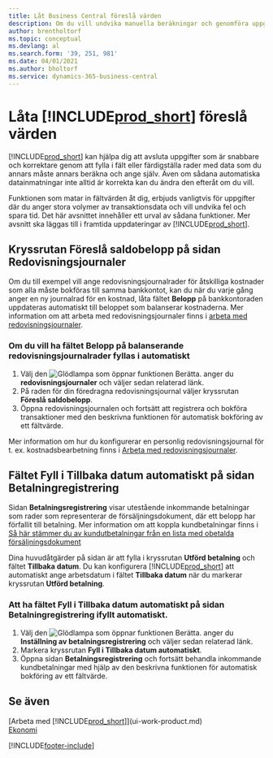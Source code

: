 ```yaml
---
title: Låt Business Central föreslå värden
description: Om du vill undvika manuella beräkningar och genomföra uppgifter snabbt och effektivt ställer du in automatisk datainmatning så att Business Central fyller i fälten.
author: brentholtorf
ms.topic: conceptual
ms.devlang: al
ms.search.form: '39, 251, 981'
ms.date: 04/01/2021
ms.author: bholtorf
ms.service: dynamics-365-business-central
---
```

# <a name="letting--suggest-values"></a>Låta [!INCLUDE[prod_short](includes/prod_short.md)] föreslå värden
[!INCLUDE[prod_short](includes/prod_short.md)] kan hjälpa dig att avsluta uppgifter som är snabbare och korrektare genom att fylla i fält eller färdigställa rader med data som du annars måste annars beräkna och ange själv. Även om sådana automatiska datainmatningar inte alltid är korrekta kan du ändra den efteråt om du vill.

Funktionen som matar in fältvärden åt dig, erbjuds vanligtvis för uppgifter där du anger stora volymer av transaktionsdata och vill undvika fel och spara tid. Det här avsnittet innehåller ett urval av sådana funktioner. Mer avsnitt ska läggas till i framtida uppdateringar av [!INCLUDE[prod_short](includes/prod_short.md)].

## <a name="the-suggest-balancing-amount-check-box-on-the-general-journal-batches-page"></a>Kryssrutan **Föreslå saldobelopp** på sidan **Redovisningsjournaler**
Om du till exempel vill ange redovisningsjournalrader för åtskilliga kostnader som alla måste bokföras till samma bankkontot, kan du när du varje gång anger en ny journalrad för en kostnad, låta fältet **Belopp** på bankkontoraden uppdateras automatiskt till beloppet som balanserar kostnaderna. Mer information om att arbeta med redovisningsjournaler finns i [arbeta med redovisningsjournaler](ui-work-general-journals.md).

### <a name="to-have-the-amount-field-on-balancing-general-journal-lines-filled-automatically"></a>Om du vill ha fältet **Belopp** på balanserande redovisningsjournalrader fyllas i automatiskt
1. Välj den ![Glödlampa som öppnar funktionen Berätta.](media/ui-search/search_small.png "Berätta för mig vad du vill göra") anger du **redovisningsjournaler** och väljer sedan relaterad länk.
2. På raden för din föredragna redovisningsjournal väljer kryssrutan **Föreslå saldobelopp**.
3. Öppna redovisningsjournalen och fortsätt att registrera och bokföra transaktioner med den beskrivna funktionen för automatisk bokföring av ett fältvärde.       

Mer information om hur du konfigurerar en personlig redovisningsjournal för t. ex. kostnadsbearbetning finns i [Arbeta med redovisningsjournaler](ui-work-general-journals.md).

## <a name="the-automatically-fill-date-received-field-on-the-payment-registration-page"></a>Fältet **Fyll i Tillbaka datum automatiskt** på sidan **Betalningregistrering**
Sidan **Betalningsregistrering** visar utestående inkommande betalningar som rader som representerar de försäljningsdokument, där ett belopp har förfallit till betalning. Mer information om att koppla kundbetalningar finns i [Så här stämmer du av kundutbetalningar från en lista med obetalda försäljningsdokument](receivables-how-reconcile-customer-payments-list-unpaid-sales-documents.md)

Dina huvudåtgärder på sidan är att fylla i kryssrutan **Utförd betalning** och fältet **Tillbaka datum**. Du kan konfigurera [!INCLUDE[prod_short](includes/prod_short.md)] att automatiskt ange arbetsdatum i fältet **Tillbaka datum** när du markerar kryssrutan **Utförd betalning**.

### <a name="to-have-the-date-received-field-on-the-payment-registration-page-filled-automatically"></a>Att ha fältet **Fyll i Tillbaka datum automatiskt** på sidan **Betalningregistrering** ifyllt automatiskt.
1. Välj den ![Glödlampa som öppnar funktionen Berätta.](media/ui-search/search_small.png "Berätta för mig vad du vill göra") anger du **Inställning av betalningsregistrering** och väljer sedan relaterad länk.
2. Markera kryssrutan **Fyll i Tillbaka datum automatiskt**.
3. Öppna sidan **Betalningsregistrering** och fortsätt behandla inkommande kundbetalningar med hjälp av den beskrivna funktionen för automatisk bokföring av ett fältvärde.

## <a name="see-also"></a>Se även
[Arbeta med [!INCLUDE[prod_short](includes/prod_short.md)]](ui-work-product.md)  
[Ekonomi](finance.md)


[!INCLUDE[footer-include](includes/footer-banner.md)]
